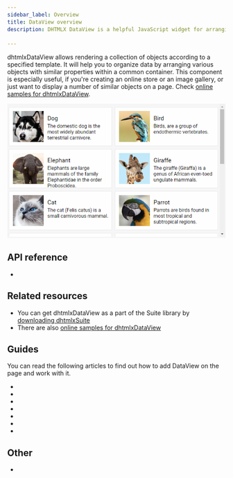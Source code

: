 ```yaml
---
sidebar_label: Overview
title: DataView overview
description: DHTMLX DataView is a helpful JavaScript widget for arranging similar objects in a grid view and displaying them according to a user-defined template. 

---          
```


dhtmlxDataView allows rendering a collection of objects according to a specified template. It will help you to organize data by arranging various objects with similar properties within a common container.
This component is especially useful, if you're creating an online store or an image gallery, or just want to display a number of similar objects on a page.
Check [online samples for dhtmlxDataView](https://docs.dhtmlx.com/suite/samples/dataview/). 

![](../assets/dataview/dataview_front.png)

## API reference

- [](api/api_overview.md)


## Related resources

- You can get dhtmlxDataView as a part of the Suite library by [downloading dhtmlxSuite](https://dhtmlx.com/docs/products/dhtmlxSuite/download.shtml)          
- There are also [online samples for dhtmlxDataView](https://docs.dhtmlx.com/suite/samples/dataview/)  

## Guides

You can read the following articles to find out how to add DataView on the page and work with it.

- [](initialization.md)
- [](configuration.md)
- [](data_loading.md)              
- [](manipulating_data.md) 
- [](usage_selection.md)         	
- [](customization.md)	
- [](events.md)   

## Other

- [](../migration.md)
